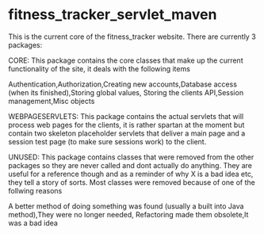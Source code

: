 # fitness_tracker_servlet_maven

This is the current core of the fitness_tracker website. There are currently 3 packages:

CORE:
This package contains the core classes that make up the current functionality of the site, it deals with the following items

Authentication,Authorization,Creating new accounts,Database access (when its finished),Storing global values,
Storing the clients API,Session management,Misc objects

WEBPAGESERVLETS:
This package contains the actual servlets that will process web pages for the clients, it is rather spartan at the moment but
contain two skeleton placeholder servlets that deliver a main page and a session test page (to make sure sessions work) to the client.

UNUSED:
This package contains classes that were removed from the other packages so they are never called and dont actually do anything. They are useful for a reference though and as a reminder of why X is a bad idea etc, they tell a story of sorts.
Most classes were removed because of one of the follwing reasons 

A better method of doing something was found (usually a built into Java method),They were no longer needed,
Refactoring made them obsolete,It was a bad idea
